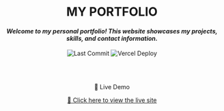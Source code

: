 <h1 align="center"><strong>MY PORTFOLIO</strong>
<h4 align="center">
<em>Welcome to my personal portfolio!  
This website showcases my projects, skills, and contact information.
</em></h4>

<p align="center">
  <img src="https://img.shields.io/github/last-commit/archieamas11/myportfolio" alt="Last Commit">
  <img src="https://deploy-badge.vercel.app/vercel/reactions-demo" alt="Vercel Deploy"></img>
</p>
<br><br>
<p align="center">
🚀 Live Demo
</p>
<p align="center">
  <a href="https://albarico.is-a.dev/">🔗 Click here to view the live site</a>
</p>

